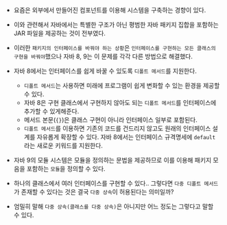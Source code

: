- 요즘은 외부에서 만들어진 컴포넌트를 이용해 시스템을 구축하는 경향이 있다.
- 이와 관련해서 자바에서는 특별한 구조가 아닌 평범한 자바 패키지 집합을 포함하는 JAR 파일을 제공하는 것이 전부였다.
- 이러한 `패키지의 인터페이스를 바꿔야 하는 상황`은 `인터페이스를 구현하는 모든 클래스의 구현을 바꿔야`했으나 자바 8, 9는 이 문제를 각각 다른 방법으로 해결했다.


- 자바 8에서는 인터페이스를 쉽게 바꿀 수 있도록 `디폴트 메서드`를 지원한다.
  - `디폴트 메서드`는 사용하면 미래에 프로그램이 쉽게 변화할 수 있는 환경을 제공할 수 있다.
  - 자바 8은 구현 클래스에서 구현하지 않아도 되는 `디폴트 메서드`를 인터페이스에 추가할 수 있게해준다.
  - 메서드 본문(`{}`)은 클래스 구현이 아니라 인터페이스 일부로 포함된다.
  - `디폴트 메서드`를 이용하면 기존의 코드를 건드리지 않고도 원래의 인터페이스 설계를 자유롭게 확장할 수 있다. 자바 8에서는 인터페이스 규격명세에 `default`라는 새로운 키워드를 지원한다.

- 자바 9의 모듈 시스템은 모듈을 정의하는 문법을 제공하므로 이를 이용해 패키지 모음을 포함하는 `모듈`을 정의할 수 있다.


- 하나의 클래스에서 여러 인터페이스를 구현할 수 있다.. 그렇다면 `다중 디폴트 메서드`가 존재할 수 있다는 것은 결국 `다중 상속`이 허용된다는 의미일까?
- 엄밀히 말해 `다중 상속(클래스를 다중 상속)`은 아니지만 어느 정도는 그렇다고 말할 수 있다.